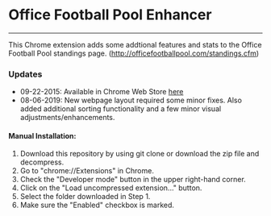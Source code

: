 # Office Football Pool Enhancer
-------------------------------

This Chrome extension adds some addtional features and stats to the Office Football Pool standings page.
(http://officefootballpool.com/standings.cfm)
 
### Updates
* 09-22-2015: Available in Chrome Web Store [here](https://chrome.google.com/webstore/detail/office-football-pool-enha/giddgbpfifkedgnlonpcpbhnhbpkdapo?hl=en-US&gl=US)
* 08-06-2019: New webpage layout required some minor fixes. Also added additional sorting functionality and a few minor visual adjustments/enhancements.


#### Manual Installation:

1. Download this repository by using git clone or download the zip file and decompress.
2. Go to "chrome://Extensions" in Chrome.
3. Check the "Developer mode" button in the upper right-hand corner.
4. Click on the "Load uncompressed extension..." button.
5. Select the folder downloaded in Step 1.
6. Make sure the "Enabled" checkbox is marked.


